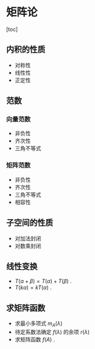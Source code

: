 # 矩阵论

[toc]

## 内积的性质

- 对称性
- 线性性
- 正定性

## 范数

### 向量范数

- 非负性
- 齐次性
- 三角不等式

### 矩阵范数

- 非负性
- 齐次性
- 三角不等式
- 相容性

## 子空间的性质

- 对加法封闭
- 对数乘封闭

## 线性变换

- $T(\alpha + \beta)=T(\alpha)+T(\beta)$ .
- $T(k\alpha)=kT(\alpha)$ .

## 求矩阵函数

- 求最小多项式 $m_A(\lambda)$
- 待定系数法确定 $f(\lambda)$ 的余项 $r(\lambda)$
- 求矩阵函数 $f(A)$ .
